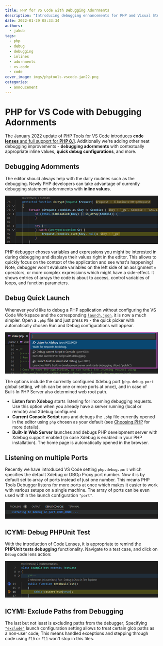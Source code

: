 ```yaml
---
title: PHP for VS Code with Debugging Adornments
description: "Introducing debugging enhancements for PHP and Visual Studio Code!"
date: 2022-01-29 08:33:34
authors:
  - jakub
tags:
  - php
  - debug
  - debugging
  - inlines
  - adornments
  - vs-code
  - code
cover_image: imgs/phptools-vscode-jan22.png
categories:
  - annoucement
---
```


# PHP for VS Code with Debugging Adornments

The January 2022 update of [PHP Tools for VS Code](https://marketplace.visualstudio.com/items?itemName=DEVSENSE.phptools-vscode) introduces [**code lenses** and full support for **PHP 8.1**](https://blog.devsense.com/2022/php-vs-code-january-2022). Additionally we're adding other neat debugging improvements - **debugging adornments** with contextually appropriate inline values, **quick debug configurations**, and more.

<!-- more -->

## Debugging Adornments

The editor should always help with the daily routines such as the debugging. Newly PHP developers can take advantage of currently debugging statement adornments with **inline values**.

![php debug inlines](imgs/debug-php-inlines.png)

PHP debugger choses variables and expressions you might be interested in during debugging and displays their values right in the editor. This allows to quickly focus on the context of the application and see what's happening! Note, debugger won't evaluate variables on the left side of an assignment `=` operators, or more complex expressions which might have a side-effect. It shows entries of arrays the code is about to access, control variables of loops, and function parameters.

## Debug Quick Launch

Whenever you'd like to debug a PHP application without configuring the VS Code Workspace and the corresponding [`launch.json`](https://docs.devsense.com/en/vscode/debug/launch-json), it is now a much simpler. Open a `.php` file and just press `F5` - the quick picker with automatically chosen Run and Debug configurations will appear.

![quick php debug launch](imgs/debug-php-quick-launch.png)

The options include the currently configured Xdebug port (`php.debug.port` global setting, which can be one or more ports at once), and in case of Built-In PHP Server also determined web root path.

- **Listen form Xdebug** starts listening for incoming debugging requests. Use this option when you already have a server running (local or remote) and Xdebug configured.
- **Current Console Script** runs and debugs the `.php` file currently opened in the editor using `php` chosen as your default (see [Choosing PHP](https://docs.devsense.com/en/vscode/php-version#choosing-php-version) for more details).
- **Built-In Web Server** launches and debugs PHP development server with Xdebug support enabled (in case Xdebug is enabled in your PHP installation). The home page is automatically opened in the browser.

## Listening on multiple Ports

Recently we have introduced VS Code setting `php.debug.port` which specifies the default Xdebug or DBGp Proxy port number. Now it is by default set to array of ports instead of just one number. This means PHP Tools Debugger listens for more ports at once which makes it easier to work with various setups on a single machine. The array of ports can be even used within the launch configuration `"port"`.

![php debug listen for Xdebug](imgs/php-listen-ports.png)

## ICYMI: Debug PHPUnit Test

With the introduction of Code Lenses, it is appropriate to remind the **PHPUnit tests debugging** functionality. Navigate to a test case, and click on `Debug` code lens action:

![debug php unit test](imgs/php-debug-unittest.png)

## ICYMI: Exclude Paths from Debugging

The last but not least is excluding paths from the debugger; Specifying [`"exclude"`](https://docs.devsense.com/en/vscode/debug/launch-json#ignored-paths) launch configuration setting allows to treat certain glob paths as a non-user code; This means handled exceptions and stepping through code using `F10` or `F11` won't stop in this files.
